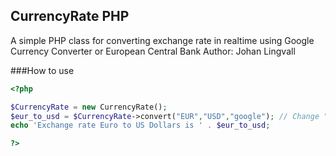 ## CurrencyRate PHP
A simple PHP class for converting exchange rate in realtime using Google Currency Converter or European Central Bank
Author: Johan Lingvall

###How to use
```php
<?php

$CurrencyRate = new CurrencyRate();
$eur_to_usd = $CurrencyRate->convert("EUR","USD","google"); // Change "google" to "ecb" for European Central Bank
echo 'Exchange rate Euro to US Dollars is ' . $eur_to_usd;

?>
```